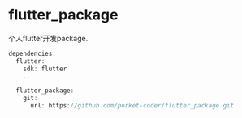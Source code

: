 # flutter_package
个人flutter开发package.

```javascript
dependencies:
  flutter:
    sdk: flutter
    ...

  flutter_package:
    git:
      url: https://github.com/porket-coder/flutter_package.git
```

